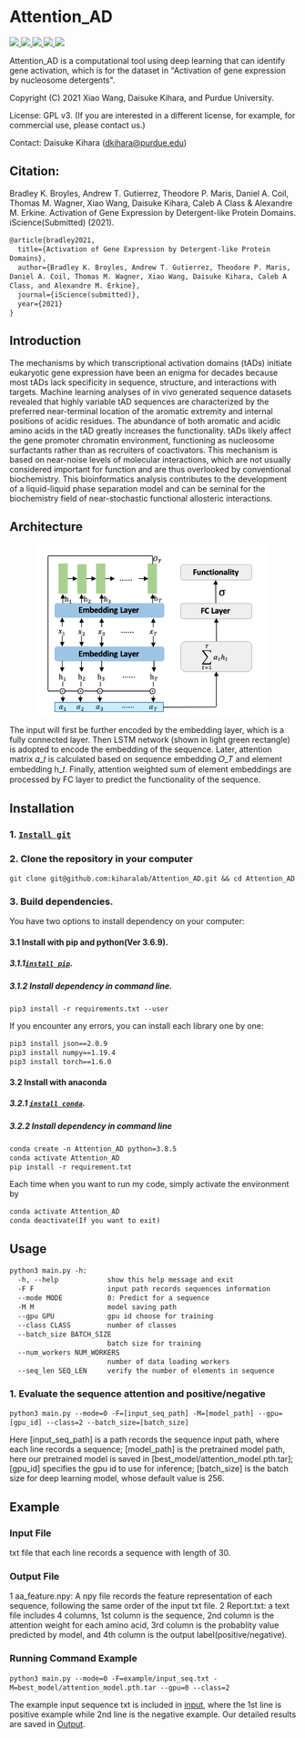# Attention_AD
<a href="https://github.com/marktext/marktext/releases/latest">
   <img src="https://img.shields.io/badge/Attention_AD-v1.0.0-green">
   <img src="https://img.shields.io/badge/platform-Linux%20%7C%20Mac%20-green">
   <img src="https://img.shields.io/badge/Language-python3-green">
   <img src="https://img.shields.io/badge/dependencies-tested-green">
   <img src="https://img.shields.io/badge/licence-GNU-green">
</a>  

Attention_AD is a computational tool using deep learning that can identify gene activation, which is for the dataset in "Activation of gene expression by nucleosome detergents".

Copyright (C) 2021 Xiao Wang, Daisuke Kihara, and Purdue University. 

License: GPL v3. (If you are interested in a different license, for example, for commercial use, please contact us.) 

Contact: Daisuke Kihara (dkihara@purdue.edu)

## Citation:
Bradley K. Broyles, Andrew T. Gutierrez, Theodore P. Maris, Daniel A. Coil, Thomas M. Wagner, Xiao Wang, Daisuke Kihara, Caleb A Class & Alexandre M. Erkine. Activation of Gene Expression by Detergent-like Protein Domains. iScience(Submitted) (2021).
```
@article{bradley2021,   
  title={Activation of Gene Expression by Detergent-like Protein Domains},   
  author={Bradley K. Broyles, Andrew T. Gutierrez, Theodore P. Maris, Daniel A. Coil, Thomas M. Wagner, Xiao Wang, Daisuke Kihara, Caleb A Class, and Alexandre M. Erkine},    
  journal={iScience(submitted)},    
  year={2021}    
}   
```

## Introduction
The mechanisms by which transcriptional activation domains (tADs) initiate eukaryotic gene expression have been an enigma for decades because most tADs lack specificity in sequence, structure, and interactions with targets. Machine learning analyses of in vivo generated sequence datasets revealed that highly variable tAD sequences are characterized by the preferred near-terminal location of the aromatic extremity and internal positions of acidic residues. The abundance of both aromatic and acidic amino acids in the tAD greatly increases the functionality. tADs likely affect the gene promoter chromatin environment, functioning as nucleosome surfactants rather than as recruiters of coactivators. This mechanism is based on near-noise levels of molecular interactions, which are not usually considered important for function and are thus overlooked by conventional biochemistry. This bioinformatics analysis contributes to the development of a liquid-liquid phase separation model and can be seminal for the biochemistry field of near-stochastic functional allosteric interactions.

## Architecture
<p align="center">
  <img src="figure/framework.png" alt="framework" width="80%">
</p> 
The input will first be further encoded by the embedding layer, which is a fully connected layer. Then LSTM network (shown in light green rectangle) is adopted to encode the embedding of the sequence. Later, attention matrix 𝛼_𝑡 is calculated based on sequence embedding 𝑂_𝑇 and element embedding h_𝑡. Finally, attention weighted sum of element embeddings are processed by FC layer to predict the functionality of the sequence. 

## Installation  
### 1. [`Install git`](https://git-scm.com/book/en/v2/Getting-Started-Installing-Git) 
### 2. Clone the repository in your computer 
```
git clone git@github.com:kiharalab/Attention_AD.git && cd Attention_AD
```
### 3. Build dependencies.   
You have two options to install dependency on your computer:
#### 3.1 Install with pip and python(Ver 3.6.9).
##### 3.1.1[`install pip`](https://pip.pypa.io/en/stable/installing/).
##### 3.1.2  Install dependency in command line.
```
pip3 install -r requirements.txt --user
```
If you encounter any errors, you can install each library one by one:
```
pip3 install json==2.0.9
pip3 install numpy==1.19.4
pip3 install torch==1.6.0
```

#### 3.2 Install with anaconda
##### 3.2.1 [`install conda`](https://docs.conda.io/projects/conda/en/latest/user-guide/install/macos.html). 
##### 3.2.2 Install dependency in command line
```
conda create -n Attention_AD python=3.8.5
conda activate Attention_AD
pip install -r requirement.txt 
```
Each time when you want to run my code, simply activate the environment by
```
conda activate Attention_AD
conda deactivate(If you want to exit) 
```

## Usage
```
python3 main.py -h:
  -h, --help            show this help message and exit
  -F F                  input path records sequences information
  --mode MODE           0: Predict for a sequence
  -M M                  model saving path
  --gpu GPU             gpu id choose for training
  --class CLASS         number of classes
  --batch_size BATCH_SIZE
                        batch size for training
  --num_workers NUM_WORKERS
                        number of data loading workers
  --seq_len SEQ_LEN     verify the number of elements in sequence
```
### 1. Evaluate the sequence attention and positive/negative
```
python3 main.py --mode=0 -F=[input_seq_path] -M=[model_path] --gpu=[gpu_id] --class=2 --batch_size=[batch_size]
```
Here [input_seq_path] is a path records the sequence input path, where each line records a sequence; [model_path] is the pretrained model path, here our pretrained model is saved in [best_model/attention_model.pth.tar]; [gpu_id] specifies the gpu id to use for inference; [batch_size] is the batch size for deep learning model, whose default value is 256.

## Example

### Input File
txt file that each line records a sequence with length of 30.

### Output File 
1 aa_feature.npy: A npy file records the feature representation of each sequence, following the same order of the input txt file.
2 Report.txt: a text file includes 4 columns, 1st column is the sequence, 2nd column is the attention weight for each amino acid, 3rd column is the probablity value predicted by model, and 4th column is the output label(positive/negative).

### Running Command Example
```
python3 main.py --mode=0 -F=example/input_seq.txt -M=best_model/attention_model.pth.tar --gpu=0 --class=2
```
The example input sequence txt is included in [input](https://github.com/kiharalab/Attention_AD/blob/master/example/input_seq.txt), where the 1st line is positive example while 2nd line is the negative example. Our detailed results are saved in [Output](https://github.com/kiharalab/Attention_AD/tree/master/predict_result/input_seq.txt).


